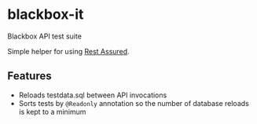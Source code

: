 # blackbox-it
Blackbox API test suite

Simple helper for using [Rest Assured](https://github.com/jayway/rest-assured).

## Features ##
* Reloads testdata.sql between API invocations
* Sorts tests by `@Readonly` annotation so the number of database reloads is kept to a minimum

